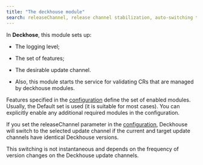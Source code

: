 ```yaml
---
title: "The deckhouse module"
search: releaseChannel, release channel stabilization, auto-switching the update channel
---
```


In **Deckhose**, this module sets up:
- The logging level;
- The set of features;
- The desirable update channel.

- Also, this module starts the service for validating CRs that are managed by deckhouse modules.

Features specified in the [configuration](configuration.html) define the set of enabled modules. Usually, the Default set is used (it is suitable for most cases). You can explicitly enable any additional required modules in the configuration.

If you set the releaseChannel parameter in the [configuration](configuration.html), Deckhouse will switch to the selected update channel if the current and target update channels have identical Deckhouse versions.

This switching is not instantaneous and depends on the frequency of version changes on the Deckhouse update channels.
